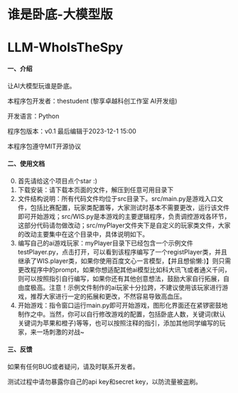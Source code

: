 # 谁是卧底-大模型版
# LLM-WhoIsTheSpy

#### 一、介绍
让AI大模型玩谁是卧底。

本程序包开发者：thestudent (黎享卓越科创工作室 AI开发组)

开发语言：Python

程序包版本：v0.1 最后编辑于2023-12-1 15:00

本程序包遵守MIT开源协议

#### 二、使用文档

0. 首先请给这个项目点个star :)
1. 下载安装：请下载本页面的文件，解压到任意可用目录下
2. 文件结构说明：所有代码文件均位于src目录下。src/main.py是游戏入口文件，包括比赛配置，玩家类配置等，大家测试时基本不需要更改，运行该文件即可开始游戏；src/WIS.py是本游戏的主要逻辑程序，负责调控游戏各环节，这部分代码请勿做改动；src/myPlayer文件夹下是自定义的玩家类文件，大家的改动主要集中在这个目录中，具体说明如下。
3. 编写自己的ai游戏玩家：myPlayer目录下已经包含一个示例文件testPlayer.py，点击打开，可以看到该程序编写了一个registPlayer类，并且继承了WIS.player类，如果你使用百度文心一言模型，【并且想偷懒:)】则只需更改程序中的prompt，如果你想适配其他ai模型比如科大讯飞或者通义千问，则可以按照指引自行编写，如果你还有其他创意想法，鼓励大家自行拓展，自由度极高。注意！示例文件制作的ai玩家十分拉跨，不建议使用该玩家进行游戏，推荐大家进行一定的拓展和更改，不然容易导致高血压。
4. 开始游戏：指令窗口运行main.py即可开始游戏，图形化界面还在紧锣密鼓地制作之中。当然，你可以自行修改游戏的配置，包括卧底人数，关键词(默认关键词为苹果和橙子)等等，也可以按照注释的指引，添加其他同学编写的玩家，来一场刺激的对战~

#### 三、反馈
如果有任何BUG或者疑问，请及时联系开发者。

测试过程中请勿暴露你自己的api key和secret key，以防流量被盗刷。